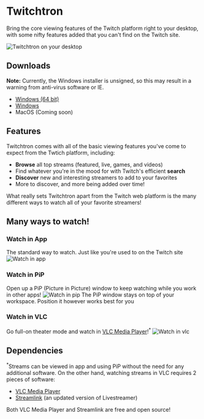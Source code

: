 # Twitchtron
Bring the core viewing features of the Twitch platform right to your desktop, with some nifty features added that you can't find on the Twitch site.

![Twitchtron on your desktop](../gh-pages/src/assets/images/appScreens/featuredStreams.png?raw=true)

## Downloads
**Note:** Currently, the Windows installer is unsigned, so this may result in a warning from anti-virus software or IE.
* [Windows (64 bit)](http://github.com/Tanexion/Twitchtron/releases/download/v1.0.1/TwitchtronSetup-x64.exe)
* [Windows](http://github.com/Tanexion/Twitchtron/releases/download/v1.0.1/TwitchtronSetup-x32.exe)
* MacOS (Coming soon)

## Features
Twitchtron comes with all of the basic viewing features you've come to expect from the Twtich platform, including:

* **Browse** all top streams (featured, live, games, and videos)
* Find whatever you're in the mood for with Twitch's efficient **search**
* **Discover** new and interesting streamers to add to your favorites
* More to discover, and more being added over time!

What really sets Twitchtron apart from the Twitch web platform is the many different ways to watch all of your favorite streamers!

## Many ways to watch!
### Watch in App
The standard way to watch. Just like you're used to on the Twitch site
![Watch in app](../gh-pages/src/assets/images/appScreens/watchInApp.png?raw=true)

### Watch in PiP
Open up a PiP (Picture in Picture) window to keep watching while you work in other apps!
![Watch in pip](../gh-pages/src/assets/images/appScreens/watchInPip.png?raw=true)
The PiP window stays on top of your workspace. Position it however works best for you

### Watch in VLC
Go full-on theater mode and watch in [VLC Media Player](http://www.videolan.org/vlc/index.html)!<sup>*</sup>
![Watch in vlc](../gh-pages/src/assets/images/appScreens/watchInVLC.png?raw=true)

## Dependencies
<sup>*</sup>Streams can be viewed in app and using PiP without the need for any additional software. On the other hand, watching streams
in VLC requires 2 pieces of software:

* [VLC Media Player](http://www.videolan.org/vlc/index.html)
* [Streamlink](https://streamlink.github.io/) (an updated version of Livestreamer)

Both VLC Media Player and Streamlink are free and open source!
